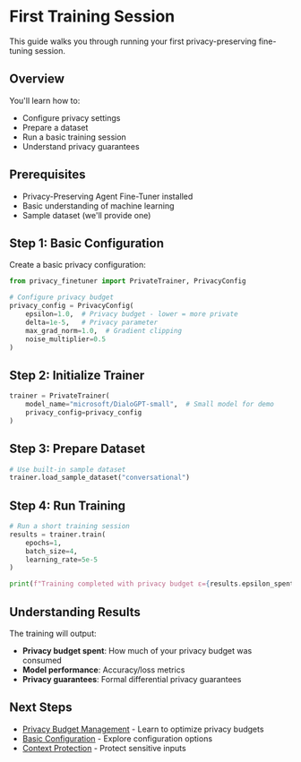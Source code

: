 # First Training Session

This guide walks you through running your first privacy-preserving fine-tuning session.

## Overview

You'll learn how to:
- Configure privacy settings
- Prepare a dataset
- Run a basic training session
- Understand privacy guarantees

## Prerequisites

- Privacy-Preserving Agent Fine-Tuner installed
- Basic understanding of machine learning
- Sample dataset (we'll provide one)

## Step 1: Basic Configuration

Create a basic privacy configuration:

```python
from privacy_finetuner import PrivateTrainer, PrivacyConfig

# Configure privacy budget
privacy_config = PrivacyConfig(
    epsilon=1.0,  # Privacy budget - lower = more private
    delta=1e-5,   # Privacy parameter
    max_grad_norm=1.0,  # Gradient clipping
    noise_multiplier=0.5
)
```

## Step 2: Initialize Trainer

```python
trainer = PrivateTrainer(
    model_name="microsoft/DialoGPT-small",  # Small model for demo
    privacy_config=privacy_config
)
```

## Step 3: Prepare Dataset

```python
# Use built-in sample dataset
trainer.load_sample_dataset("conversational")
```

## Step 4: Run Training

```python
# Run a short training session
results = trainer.train(
    epochs=1,
    batch_size=4,
    learning_rate=5e-5
)

print(f"Training completed with privacy budget ε={results.epsilon_spent}")
```

## Understanding Results

The training will output:
- **Privacy budget spent**: How much of your privacy budget was consumed
- **Model performance**: Accuracy/loss metrics
- **Privacy guarantees**: Formal differential privacy guarantees

## Next Steps

- [Privacy Budget Management](privacy-budgets.md) - Learn to optimize privacy budgets
- [Basic Configuration](basic-config.md) - Explore configuration options
- [Context Protection](context-protection.md) - Protect sensitive inputs